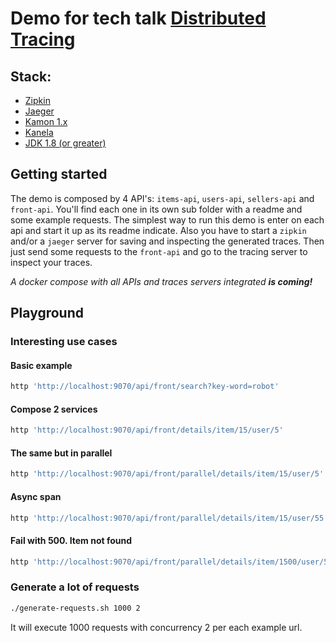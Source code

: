 Demo for tech talk [Distributed Tracing][1]
======

## Stack:
* [Zipkin][2]
* [Jaeger][3]
* [Kamon 1.x][4]
* [Kanela][5]
* [JDK 1.8 (or greater)][6]

## Getting started

The demo is composed by 4 API's: `items-api`, `users-api`, `sellers-api` and `front-api`.
You'll find each one in its own sub folder with a readme and some example requests.
The simplest way to run this demo is enter on each api and start it up as its readme indicate.
Also you have to start a `zipkin` and/or a `jaeger` server for saving and inspecting the generated traces.
Then just send some requests to the `front-api` and go to the tracing server to inspect your traces.

_A docker compose with all APIs and traces servers integrated **is coming!**_

## Playground

### Interesting use cases

#### Basic example
```bash
http 'http://localhost:9070/api/front/search?key-word=robot'
```

#### Compose 2 services
```bash
http 'http://localhost:9070/api/front/details/item/15/user/5'
```

#### The same but in parallel
```bash
http 'http://localhost:9070/api/front/parallel/details/item/15/user/5'
```

#### Async span
```bash
http 'http://localhost:9070/api/front/parallel/details/item/15/user/55'
```

#### Fail with 500. Item not found
```bash
http 'http://localhost:9070/api/front/parallel/details/item/1500/user/55'
```

### Generate a lot of requests

```bash
./generate-requests.sh 1000 2
```

It will execute 1000 requests with concurrency 2 per each example url.

[1]: https://slides.com/diegoparra/monitoring-microservices
[2]: https://zipkin.io/
[3]: https://www.jaegertracing.io/
[4]: https://kamon.io
[5]: http://kamon-io.github.io/kanela/
[6]: http://www.oracle.com/technetwork/java/javase/downloads/jdk8-downloads-2133151.html
